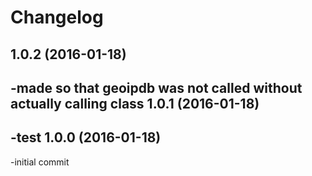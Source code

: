Changelog
=========
1.0.2 (2016-01-18)
-------------------
-made so that geoipdb was not called without actually calling class
1.0.1 (2016-01-18)
-------------------
-test
1.0.0 (2016-01-18)
-------------------
-initial commit